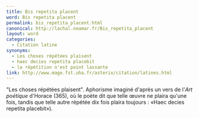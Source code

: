 ```yaml
---
title: Bis repetita placent
word: Bis repetita placent
permalink: bis_repetita_placent.html
canonical: http://lachal.neamar.fr/Bis_repetita_placent
layout: word
categories:
  - Citation latine
synonyms:
  - Les choses répétées plaisent
  - haec decies repetita placebit
  - la répétition n'est point lassante
link: http://www.mage.fst.uha.fr/asterix/citation/latines.html
---
```


"Les choses répétées plaisent".
Aphorisme imaginé d'après un vers de l'*Art poétique* d'Horace (365), où le poète dit que telle œuvre ne plaira qu'une fois, tandis que telle autre répétée dix fois plaira toujours : «Haec decies repetita placebit»).

